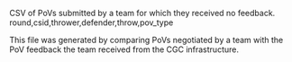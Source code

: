 CSV of PoVs submitted by a team for which they received no feedback.
round,csid,thrower,defender,throw,pov_type

This file was generated by comparing PoVs negotiated by a team with the PoV feedback the team received from the CGC infrastructure.
